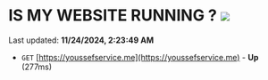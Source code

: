 # IS MY WEBSITE RUNNING ? [![](https://img.shields.io/static/v1?label=Sponsor&message=%E2%9D%A4&logo=GitHub&color=%23fe8e86)](https://github.com/sponsors/Youssef-Lehmam)

Last updated: **11/24/2024, 2:23:49 AM**

- `GET` [https://youssefservice.me](https://youssefservice.me) - **Up** (277ms)
